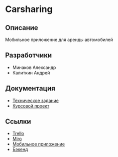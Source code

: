 # Carsharing
## Описание
Мобильное приложение для аренды автомобилей

## Разработчики
* Минаков Александр
* Калиткин Андрей

## Документация
* [Техническое задание](https://is.gd/7b6yBT)
* [Курсовой проект](https://is.gd/lsVN6Z)

## Ссылки
* [Trello](https://is.gd/LLIIIL)
* [Miro](https://miro.com/app/board/o9J_lP1LEJM=/)
* [Мобильное приложение](https://github.com/ghostdiv071/carsharing_mobile)
* [Бэкенд](https://github.com/ankalitkin/carsharing-backend)

